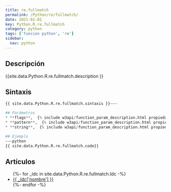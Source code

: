 ```yaml
---
title: re.fullmatch
permalink: /Python/re/fullmatch/
date: 2021-01-01
key: Python.R.re.fullmatch
category: python
tags: ['funcion python', 're']
sidebar: 
  nav: python
---
```


## Descripción
{{site.data.Python.R.re.fullmatch.description }}

## Sintaxis
~~~python
{{ site.data.Python.R.re.fullmatch.sintaxis }}~~~

## Parámetros
* **flags**,  {% include w3api/function_param_description.html propiedad=site.data.Python.R.re.fullmatch valor="flags" %}
* **pattern**,  {% include w3api/function_param_description.html propiedad=site.data.Python.R.re.fullmatch valor="pattern" %}
* **string**,  {% include w3api/function_param_description.html propiedad=site.data.Python.R.re.fullmatch valor="string" %}

## Ejemplo
~~~python
{{ site.data.Python.R.re.fullmatch.code}}
~~~

## Artículos
<ul>
{%- for _ldc in site.data.Python.R.re.fullmatch.ldc -%}
   <li>
       <a href="{{_ldc['url'] }}">{{ _ldc['nombre'] }}</a>
   </li>
{%- endfor -%}
</ul>
